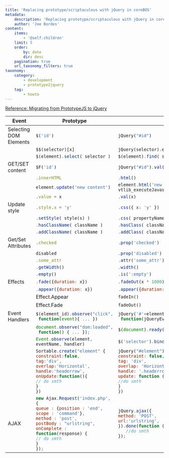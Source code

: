```yaml
---
title: 'Replacing prototype/scriptaculous with jQuery in coreBOS'
metadata:
    description: 'Replacing prototype/scriptaculous with jQuery in coreBOS'
    author: 'Joe Bordes'
content:
    items:
        - '@self.children'
    limit: 5
    order:
        by: date
        dir: desc
    pagination: true
    url_taxonomy_filters: true
taxonomy:
    category:
        - development 
        - prototype2jquery
    tag:
        - howto
---
```


[Reference: Migrating from PrototypeJS to jQuery](https://andykdocs.de/development/JavaScript/Migrating+from+PrototypeJS+to+jQuery/#3-Events)

<table class="table table-striped">
<th>Event</th>
<th>Prototype</th>
<th>jQuery</th>
<th>Also recommended for coreBOS</th>
</tr>
</thead>
<tbody>
<tr class="odd">
<td>Selecting DOM Elements</td>
<td><code class="sourceCode javascript">$(<span class="st">&#39;id&#39;</span>)</code></td>
<td><code class="sourceCode javascript">jQuery(<span class="st">&quot;#id&quot;</span>)</code></td>
<td><code class="sourceCode javascript"><span class="bu">document</span><span class="op">.</span><span class="fu">getElementById</span>(<span class="st">&quot;id&quot;</span>)</code></td>
</tr>
<tr class="even">
<td></td>
<td><code class="sourceCode javascript">$$(selector)[x]</code></td>
<td><code class="sourceCode javascript">jQuery(selector)<span class="op">.</span><span class="fu">eq</span>(x)</code></td>
<td></td>
</tr>
<tr class="odd">
<td></td>
<td><code class="sourceCode javascript">$(element)<span class="op">.</span><span class="fu">select</span>( selector )</code></td>
<td><code class="sourceCode javascript">$(element)<span class="op">.</span><span class="fu">find</span>( selector )</code></td>
<td></td>
</tr>
<tr class="even">
<td>GET/SET content</td>
<td><code class="sourceCode javascript">$F(<span class="st">&#39;id&#39;</span>)</code></td>
<td><code class="sourceCode javascript">jQuery(<span class="st">&quot;#id&quot;</span>)<span class="op">.</span><span class="fu">val</span>()</code></td>
<td></td>
</tr>
<tr class="odd">
<td></td>
<td><code class="sourceCode javascript"><span class="op">.</span><span class="at">innerHTML</span></code></td>
<td><code class="sourceCode javascript"><span class="op">.</span><span class="fu">html</span>()</code></td>
<td><code class="sourceCode javascript"><span class="bu">document</span><span class="op">.</span><span class="fu">getElementById</span>(element)<span class="op">.</span><span class="at">innerHTML</span></code></td>
</tr>
<tr class="even">
<td></td>
<td><code class="sourceCode javascript">element<span class="op">.</span><span class="fu">update</span>(<span class="st">&#39;new content&#39;</span>)</code></td>
<td><code class="sourceCode javascript">element<span class="op">.</span><span class="fu">html</span>(<span class="st">&#39;new content&#39;</span>)<span class="op">;</span>
vtlib_executeJavascriptInElement(<span class="bu">document</span><span class="op">.</span><span class="fu">getElementById</span>(element))<span class="op">;</span></code></td>
<td><code class="sourceCode javascript"><span class="bu">document</span><span class="op">.</span><span class="fu">getElementById</span>(element)<span class="op">.</span><span class="at">innerHTML</span><span class="op">=</span><span class="st">&#39;new_content&#39;</span><span class="op">;</span>
vtlib_executeJavascriptInElement(<span class="bu">document</span><span class="op">.</span><span class="fu">getElementById</span>(element))<span class="op">;</span></code></td>
</tr>
<tr class="odd">
<td></td>
<td><code class="sourceCode javascript"><span class="op">.</span><span class="at">value</span> <span class="op">=</span> x</code></td>
<td><code class="sourceCode javascript"><span class="op">.</span><span class="fu">val</span>(x)</code></td>
<td></td>
</tr>
<tr class="even">
<td>Update style</td>
<td><code class="sourceCode javascript"><span class="op">.</span><span class="at">style</span><span class="op">.</span><span class="at">x</span> <span class="op">=</span> <span class="st">&#39;y&#39;</span></code></td>
<td><code class="sourceCode javascript"><span class="op">.</span><span class="fu">css</span>({ <span class="dt">x</span><span class="op">:</span> <span class="st">&#39;y&#39;</span> })</code></td>
<td></td>
</tr>
<tr class="odd">
<td></td>
<td><code class="sourceCode javascript"><span class="op">.</span><span class="fu">setStyle</span>( style(s) )</code></td>
<td><code class="sourceCode javascript"><span class="op">.</span><span class="fu">css</span>( propertyName<span class="op">,</span> value )</code></td>
<td></td>
</tr>
<tr class="even">
<td></td>
<td><code class="sourceCode javascript"><span class="op">.</span><span class="fu">hasClassName</span>( className )</code></td>
<td><code class="sourceCode javascript"><span class="op">.</span><span class="fu">hasClass</span>( className )</code></td>
<td></td>
</tr>
<tr class="odd">
<td></td>
<td><code class="sourceCode javascript"><span class="op">.</span><span class="fu">addClassName</span>( className )</code></td>
<td><code class="sourceCode javascript"><span class="op">.</span><span class="fu">addClass</span>( className(s) )</code></td>
<td></td>
</tr>
<tr class="even">
<td>Get/Set Attributes</td>
<td><code class="sourceCode javascript"><span class="op">.</span><span class="at">checked</span></code></td>
<td><code class="sourceCode javascript"><span class="op">.</span><span class="fu">prop</span>(<span class="st">&#39;checked&#39;</span>)</code></td>
<td></td>
</tr>
<tr class="odd">
<td></td>
<td><code class="sourceCode javascript">disabled</code></td>
<td><code class="sourceCode javascript"><span class="op">.</span><span class="fu">prop</span>(<span class="st">&#39;disabled&#39;</span>)</code></td>
<td></td>
</tr>
<tr class="even">
<td></td>
<td><code class="sourceCode javascript"><span class="op">.</span><span class="at">some_attr</span></code></td>
<td><code class="sourceCode javascript"><span class="op">.</span><span class="fu">attr</span>(<span class="st">&#39;some_attr&#39;</span>)</code></td>
<td></td>
</tr>
<tr class="odd">
<td></td>
<td><code class="sourceCode javascript"><span class="op">.</span><span class="fu">getWidth</span>()</code></td>
<td><code class="sourceCode javascript"><span class="op">.</span><span class="fu">width</span>()</code></td>
<td></td>
</tr>
<tr class="even">
<td></td>
<td><code class="sourceCode javascript"><span class="op">.</span><span class="fu">empty</span>()</code></td>
<td><code class="sourceCode javascript"><span class="op">.</span><span class="fu">is</span>(<span class="st">&#39;:empty&#39;</span>)</code></td>
<td></td>
</tr>
<tr class="odd">
<td>Effects</td>
<td><code class="sourceCode javascript"><span class="op">.</span><span class="fu">fade</span>({<span class="dt">duration</span><span class="op">:</span> x})</code></td>
<td><code class="sourceCode javascript"><span class="op">.</span><span class="fu">fadeOut</span>(x <span class="op">*</span> <span class="dv">1000</span>)</code></td>
<td></td>
</tr>
<tr class="even">
<td></td>
<td><code class="sourceCode javascript"><span class="op">.</span><span class="fu">appear</span>({<span class="dt">duration</span><span class="op">:</span> x})</code></td>
<td><code class="sourceCode javascript"><span class="op">.</span><span class="fu">appear</span>({<span class="dt">duration</span><span class="op">:</span> x})</code></td>
<td></td>
</tr>
<tr class="odd">
<td></td>
<td>Effect.Appear</td>
<td><code class="sourceCode javascript">fadeIn()</code></td>
<td></td>
</tr>
<tr class="even">
<td></td>
<td>Effect.Fade</td>
<td><code class="sourceCode javascript">fadeOut()</code></td>
<td></td>
</tr>
<tr class="odd">
<td>Event Handlers</td>
<td><code class="sourceCode javascript">$(element_id)<span class="op">.</span><span class="fu">observe</span>(<span class="st">&quot;click&quot;</span><span class="op">,</span>
 <span class="kw">function</span>(<span class="bu">event</span>){ <span class="op">...</span> })</code></td>
<td><code class="sourceCode javascript">jQuery(<span class="st">&#39;#&#39;</span><span class="op">+</span>element_id)<span class="op">.</span><span class="fu">bind</span>(<span class="st">&quot;click&quot;</span><span class="op">,</span>
 <span class="kw">function</span>(jQueryEvent){ <span class="op">...</span> })</code></td>
<td></td>
</tr>
<tr class="even">
<td></td>
<td><code class="sourceCode javascript"><span class="bu">document</span><span class="op">.</span><span class="fu">observe</span>(<span class="st">&quot;dom:loaded&quot;</span><span class="op">,</span>
 <span class="kw">function</span>() { <span class="op">...</span> })<span class="op">;</span></code></td>
<td><code class="sourceCode javascript">$(<span class="bu">document</span>)<span class="op">.</span><span class="fu">ready</span>()</code></td>
<td></td>
</tr>
<tr class="odd">
<td></td>
<td><code class="sourceCode javascript"><span class="bu">Event</span><span class="op">.</span><span class="fu">observe</span>(element<span class="op">,</span> eventName<span class="op">,</span> handler)</code></td>
<td><code class="sourceCode javascript">$(<span class="st">&#39;selector&#39;</span>)<span class="op">.</span><span class="fu">bind</span>(eventType<span class="op">,</span> handler)</code></td>
<td></td>
</tr>
<tr class="even">
<td></td>
<td><code class="sourceCode javascript">Sortable<span class="op">.</span><span class="fu">create</span>(<span class="st">&quot;element&quot;</span> {
<span class="dt">constraint</span><span class="op">:</span><span class="kw">false</span><span class="op">,</span>
<span class="dt">tag</span><span class="op">:</span><span class="st">&#39;div&#39;</span><span class="op">,</span>
<span class="dt">overlap</span><span class="op">:</span><span class="st">&#39;Horizontal&#39;</span><span class="op">,</span>
<span class="dt">handle</span><span class="op">:</span><span class="st">&#39;headerrow&#39;</span><span class="op">,</span>
<span class="dt">onUpdate</span><span class="op">:</span><span class="kw">function</span>(){
<span class="co">// do smth</span>
}
})</code></td>
<td><code class="sourceCode javascript">jQuery(<span class="st">&quot;#element&quot;</span>)<span class="op">.</span><span class="fu">sortabe</span>({
<span class="dt">constraint</span><span class="op">:</span> <span class="kw">false</span><span class="op">,</span>
<span class="dt">tag</span><span class="op">:</span> <span class="st">&#39;div&#39;</span><span class="op">,</span>
<span class="dt">overlap</span><span class="op">:</span> <span class="st">&#39;Horizontal&#39;</span><span class="op">,</span>
<span class="dt">handle</span><span class="op">:</span> <span class="st">&#39;.headerrow&#39;</span><span class="op">,</span>
<span class="dt">update</span><span class="op">:</span> <span class="kw">function</span> () {
<span class="co">//do smth</span>
}
})</code></td>
<td></td>
</tr>
<tr class="odd">
<td>AJAX</td>
<td><code class="sourceCode javascript"><span class="kw">new</span> Ajax<span class="op">.</span><span class="fu">Request</span>(<span class="st">&#39;index.php&#39;</span><span class="op">,</span> {
<span class="dt">queue</span> <span class="op">:</span> {<span class="dt">position</span> <span class="op">:</span> <span class="st">&#39;end&#39;</span><span class="op">,</span>
<span class="dt">scope</span> <span class="op">:</span> <span class="st">&#39;command&#39;</span>}<span class="op">,</span>
<span class="dt">method</span> <span class="op">:</span> <span class="st">&#39;post&#39;</span><span class="op">,</span>
<span class="dt">postBody</span> <span class="op">:</span> <span class="st">&quot;urlstring&quot;</span><span class="op">,</span>
<span class="dt">onComplete</span> <span class="op">:</span> <span class="kw">function</span>(response) {
<span class="co">// do smth</span>
}
})<span class="op">;</span></code></td>
<td><code class="sourceCode javascript">jQuery<span class="op">.</span><span class="fu">ajax</span>({
<span class="dt">method</span><span class="op">:</span> <span class="st">&#39;POST&#39;</span><span class="op">,</span>
<span class="dt">url</span><span class="op">:</span><span class="st">&#39;urlstring&#39;</span><span class="op">,</span>
})<span class="op">.</span><span class="fu">done</span>(<span class="kw">function</span> (response) {
   <span class="co">//do smth</span>
})<span class="op">;</span></code></td>
<td></td>
</tr>
</tbody>
</table>
